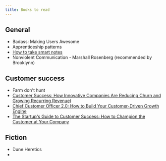 ```yaml
---
title: Books to read
---
```


## General

- Badass: Making Users Awesome 
- Apprenticeship patterns
- [How to take smart notes](https://www.amazon.com/How-Take-Smart-Notes-Nonfiction-ebook/dp/B06WVYW33Y)
- Nonviolent Communication - Marshall Rosenberg (recommended by Brooklynn)

## Customer success

- Farm don't hunt
- [Customer Success: How Innovative Companies Are Reducing Churn and Growing Recurring Revenue](https://www.amazon.com/Customer-Success-Innovative-Companies-Recurring/dp/1119167965))
- [Chief Customer Officer 2.0: How to Build Your Customer-Driven Growth Engine](https://www.amazon.com/Chief-Customer-Officer-2-0-Customer-Driven/dp/1119047609)
- [The Startup's Guide to Customer Success: How to Champion the Customer at Your Company](https://www.amazon.com/Startups-Guide-Customer-Success-Champion-ebook/dp/B07NDR49NF/)

## Fiction

- Dune Heretics
- 